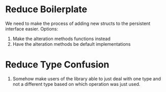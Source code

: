# Reduce Boilerplate

We need to make the process of adding new structs to the persistent interface
easier. Options:

1) Make the alteration methods functions instead
2) Have the alteration methods be default implementations

# Reduce Type Confusion

1) Somehow make users of the library able to just deal with one type and not
a different type based on which operation was just used.
